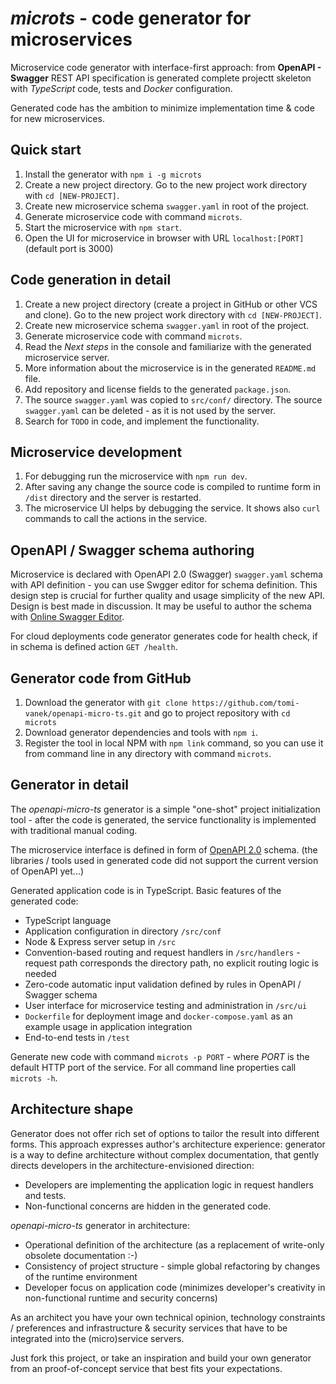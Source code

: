 # _microts_ - code generator for microservices

Microservice code generator with interface-first approach: from **OpenAPI - Swagger** REST API specification is generated complete projectt skeleton with _TypeScript_ code, tests and _Docker_ configuration.

Generated code has the ambition to minimize implementation time & code for new microservices.

## Quick start

1. Install the generator with `npm i -g microts`
1. Create a new project directory. Go to the new project work directory with `cd [NEW-PROJECT]`.
1. Create new microservice schema `swagger.yaml` in root of the project.
1. Generate microservice code with command `microts`.
1. Start the microservice with `npm start`.
1. Open the UI for microservice in browser with URL `localhost:[PORT]` (default port is 3000)

## Code generation in detail

1. Create a new project directory (create a project in GitHub or other VCS and clone). Go to the new project work directory with `cd [NEW-PROJECT]`.
1. Create new microservice schema `swagger.yaml` in root of the project.
1. Generate microservice code with command `microts`.
1. Read the _Next steps_ in the console and familiarize with the generated microservice server.
1. More information about the microservice is in the generated `README.md` file.
1. Add repository and license fields to the generated `package.json`.
1. The source `swagger.yaml` was copied to `src/conf/` directory. The source `swagger.yaml` can be deleted - as it is not used by the server.
1. Search for `TODO` in code, and implement the functionality.

## Microservice development

1. For debugging run the microservice with `npm run dev`.
1. After saving any change the source code is compiled to runtime form in `/dist` directory and the server is restarted.
1. The microservice UI helps by debugging the service. It shows also `curl` commands to call the actions in the service.

## OpenAPI / Swagger schema authoring

Microservice is declared with OpenAPI 2.0 (Swagger) `swagger.yaml` schema with API definition - you can use Swgger editor for schema definition. This design step is crucial for further quality and usage simplicity of the new API. Design is best made in discussion. It may be useful to author the schema with [Online Swagger Editor](https://editor.swagger.io/).

For cloud deployments code generator generates code for health check, if in schema is defined action `GET /health`.

## Generator code from GitHub

1. Download the generator with `git clone https://github.com/tomi-vanek/openapi-micro-ts.git` and go to project repository with `cd microts`
1. Download generator dependencies and tools with `npm i`.
1. Register the tool in local NPM with `npm link` command, so you can use it from command line in any directory with command `microts`.

## Generator in detail

The _openapi-micro-ts_ generator is a simple "one-shot" project initialization tool - after the code is generated, the service functionality is implemented with traditional manual coding.

The microservice interface is defined in form of [OpenAPI 2.0](https://github.com/OAI/OpenAPI-Specification/blob/master/versions/2.0.md) schema. (the libraries / tools used in generated code did not support the current version of OpenAPI yet...)

Generated application code is in TypeScript. Basic features of the generated code:

* TypeScript language
* Application configuration in directory `/src/conf`
* Node & Express server setup in `/src`
* Convention-based routing and request handlers in `/src/handlers` - request path corresponds the directory path, no explicit routing logic is needed
* Zero-code automatic input validation defined by rules in OpenAPI / Swagger schema
* User interface for microservice testing and administration in `/src/ui`
* `Dockerfile` for deployment image and `docker-compose.yaml` as an example usage in application integration
* End-to-end tests  in `/test`

Generate new code with command `microts -p PORT` - where _PORT_ is the default HTTP port of the service. For all command line properties call `microts -h`.

## Architecture shape

Generator does not offer rich set of options to tailor the result into different forms. This approach expresses author's architecture experience: generator is a way to define architecture without complex documentation, that gently directs developers in the architecture-envisioned direction:

* Developers are implementing the application logic in request handlers and tests.
* Non-functional concerns are hidden in the generated code.

_openapi-micro-ts_ generator in architecture:

* Operational definition of the architecture (as a replacement of write-only obsolete documentation :-)
* Consistency of project structure - simple global refactoring by changes of the runtime environment
* Developer focus on application code (minimizes developer's creativity in non-functional runtime and security concerns)

As an architect you have your own technical opinion, technology constraints / preferences and infrastructure & security services that have to be integrated into the (micro)service servers.

Just fork this project, or take an inspiration and build your own generator from an proof-of-concept service that best fits your expectations.
